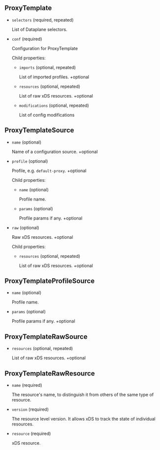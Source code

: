 ## ProxyTemplate

- `selectors` (required, repeated)

    List of Dataplane selectors.

- `conf` (required)

    Configuration for ProxyTemplate

    Child properties:    
    
    - `imports` (optional, repeated)
    
        List of imported profiles.
        +optional    
    
    - `resources` (optional, repeated)
    
        List of raw xDS resources.
        +optional    
    
    - `modifications` (optional, repeated)
    
        List of config modifications
## ProxyTemplateSource

- `name` (optional)

    Name of a configuration source.
    +optional

- `profile` (optional)

    Profile, e.g. `default-proxy`.
    +optional

    Child properties:    
    
    - `name` (optional)
    
        Profile name.    
    
    - `params` (optional)
    
        Profile params if any.
        +optional

- `raw` (optional)

    Raw xDS resources.
    +optional

    Child properties:    
    
    - `resources` (optional, repeated)
    
        List of raw xDS resources.
        +optional
## ProxyTemplateProfileSource

- `name` (optional)

    Profile name.

- `params` (optional)

    Profile params if any.
    +optional
## ProxyTemplateRawSource

- `resources` (optional, repeated)

    List of raw xDS resources.
    +optional
## ProxyTemplateRawResource

- `name` (required)

    The resource's name, to distinguish it from others of the same type of
    resource.

- `version` (required)

    The resource level version. It allows xDS to track the state of individual
    resources.

- `resource` (required)

    xDS resource.

